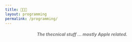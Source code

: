 ```yaml
---
title: 👨🏾‍💻
layout: programming
permalink: /programming/
---
```


<style>
    .text-muted {
        color: #777;
        text-align: center;
    }
</style>

<center>
    <h5 class="text-muted">The thecnical stuff ... mostly Apple related.</h5>
</center>
